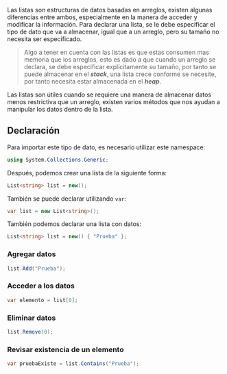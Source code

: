 Las listas son estructuras de datos basadas en arreglos, existen algunas diferencias entre ambos, especialmente en la manera de acceder y modificar la información. Para declarar una lista, se le debe especificar el tipo de dato que va a almacenar, igual que a un arreglo, pero su tamaño no necesita ser especificado. 

> Algo a tener en cuenta con las listas es que estas consumen mas memoria que los arreglos, esto es dado a que cuando un arreglo se declara, se debe especificar explícitamente su tamaño, por tanto se puede almacenar en el ***stack***, una lista crece conforme se necesite, por tanto necesita estar almacenada en el ***heap***.
> 

Las listas son útiles cuando se requiere una manera de almacenar datos menos restrictiva que un arreglo, existen varios métodos que nos ayudan a manipular los datos dentro de la lista.

## Declaración

Para importar este tipo de dato, es necesario utilizar este namespace:

```csharp
using System.Collections.Generic;
```

Después, podemos crear una lista de la siguiente forma: 

```csharp
List<string> list = new();
```

También se puede declarar utilizando `var`:

```csharp
var list = new List<string>();
```

También podemos declarar una lista con datos:

```csharp
List<string> list = new() { "Prueba" };
```

### Agregar datos

```csharp
list.Add("Prueba");
```

### Acceder a los datos

```csharp
var elemento = list[0];
```

### Eliminar datos

```csharp
list.Remove(0);
```

### Revisar existencia de un elemento

```csharp
var pruebaExiste = list.Contains("Prueba");
```